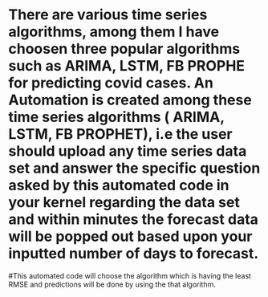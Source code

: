 # There are various time series algorithms, among them I have choosen three popular algorithms such as ARIMA, LSTM, FB PROPHE for predicting covid cases.  An Automation is created among these time series algorithms ( ARIMA, LSTM, FB PROPHET), i.e the user should upload any time series data set and answer the specific question asked by this automated code in your kernel regarding the data set and within minutes the forecast data will be popped out based upon your inputted number of days to forecast. 

#This automated code will choose the algorithm which is having the least RMSE and predictions will be done by using the that algorithm.
